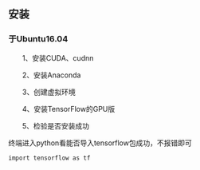 ## 安装

### 于Ubuntu16.04
&emsp;&emsp;1、安装CUDA、cudnn

&emsp;&emsp;2、安装Anaconda

&emsp;&emsp;3、创建虚拟环境

&emsp;&emsp;4、安装TensorFlow的GPU版

&emsp;&emsp;5、检验是否安装成功

终端进入python看能否导入tensorflow包成功，不报错即可
```
import tensorflow as tf
```
